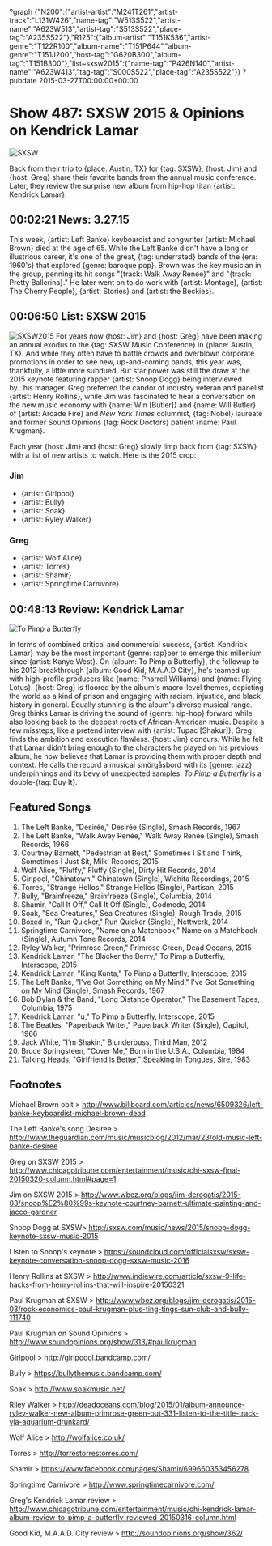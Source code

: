 ?graph {"N200":{"artist-artist":"M241T261","artist-track":"L131W426","name-tag":"W513S522","artist-name":"A623W513","artist-tag":"S513S522","place-tag":"A235S522"},"R125":{"album-artist":"T151K536","artist-genre":"T122R100","album-name":"T151P644","album-genre":"T151J200","host-tag":"G620B300","album-tag":"T151B300"},"list~sxsw2015":{"name-tag":"P426N140","artist-name":"A623W413","tag-tag":"S000S522","place-tag":"A235S522"}}
?pubdate 2015-03-27T00:00:00+00:00

# Show 487: SXSW 2015 & Opinions on Kendrick Lamar

![SXSW](http://sound-images.s3.amazonaws.com/images/2015/sxsw2015_web.jpg)

Back from their trip to {place: Austin, TX} for {tag: SXSW}, {host: Jim} and {host: Greg} share their favorite bands from the annual music conference. Later, they review the surprise new album from hip-hop titan {artist: Kendrick Lamar}.

## 00:02:21 News: 3.27.15
This week, {artist: Left Banke} keyboardist and songwriter {artist: Michael Brown} died at the age of 65. While the Left Banke didn't have a long or illustrious career, it's one of the great, {tag: underrated} bands of the {era: 1960's} that explored {genre: baroque pop}. Brown was the key musician in the group, penning its hit songs "{track: Walk Away Renee}" and "{track: Pretty Ballerina}." He later went on to do work with {artist: Montage}, {artist: The Cherry People}, {artist: Stories} and {artist: the Beckies}.

## 00:06:50 List: SXSW 2015
![SXSW2015](https://img.washingtonpost.com/rw/2010-2019/WashingtonPost/2015/03/22/Production/Daily/Style/Images/SXSW-09920.jpg?uuid=yW18jNDREeSmL-50WRGk_w)
For years now {host: Jim} and {host: Greg} have been making an annual exodus to the {tag: SXSW Music Conference} in {place: Austin, TX}. And while they often have to battle crowds and overblown corporate promotions in order to see new, up-and-coming bands, this year was, thankfully, a little more subdued. But star power was still the draw at the 2015 keynote featuring rapper {artist: Snoop Dogg} being interviewed by...his manager. Greg preferred the candor of industry veteran and panelist {artist: Henry Rollins}, while Jim was fascinated to hear a conversation on the new music economy with {name: Win [Butler]} and {name: Will Butler} of {artist: Arcade Fire} and *New York Times* columnist, {tag: Nobel} laureate and former Sound Opinions {tag: Rock Doctors} patient {name: Paul Krugman}. 

Each year {host: Jim} and {host: Greg} slowly limp back from {tag: SXSW} with a list of new artists to watch. Here is the 2015 crop:

### Jim 
- {artist: Girlpool}
- {artist: Bully}
- {artist: Soak}
- {artist: Ryley Walker}

### Greg
- {artist: Wolf Alice}
- {artist: Torres}
- {artist: Shamir}
- {artist: Springtime Carnivore}

## 00:48:13 Review: Kendrick Lamar
![To Pimp a Butterfly](http://is2.mzstatic.com/image/pf/us/r30/Music5/v4/cf/d5/f7/cfd5f7f9-4434-5846-f4e9-443245762798/UMG_cvrart_00602547276643_01_RGB72_1500x1500_15UMGIM15814.600x600-75.jpg "368183298/976974313")

In terms of combined critical and commercial success, {artist: Kendrick Lamar} may be the most important {genre: rap}per to emerge this millenium since {artist: Kanye West}. On {album: To Pimp a Butterfly}, the followup to his 2012 breakthrough {album: Good Kid, M.A.A.D City}, he's teamed up with high-profile producers like {name: Pharrell Williams} and {name: Flying Lotus}. {host: Greg} is floored by the album's macro-level themes, depicting the world as a kind of prison and engaging with racism, injustice, and black history in general. Equally stunning is the album's diverse musical range. Greg thinks Lamar is driving the sound of {genre: hip-hop} forward while also looking back to the deepest roots of African-American music. Despite a few missteps, like a pretend interview with {artist: Tupac [Shakur]}, Greg finds the ambition and execution flawless. {host: Jim} concurs. While he felt that Lamar didn't bring enough to the characters he played on his previous album, he now believes that Lamar is providing them with proper depth and context. He calls the record a musical smörgåsbord with its {genre: jazz} underpinnings and its bevy of unexpected samples. *To Pimp a Butterfly* is a double-{tag: Buy It}.

## Featured Songs
1. The Left Banke, "Desirée," Desirée (Single), Smash Records, 1967 
1. The Left Banke, "Walk Away Renée," Walk Away Renée (Single), Smash Records, 1966
1. Courtney Barnett, "Pedestrian at Best," Sometimes I Sit and Think, Sometimes I Just Sit, Milk! Records, 2015 
1. Wolf Alice, "Fluffy," Fluffy (Single), Dirty Hit Records, 2014 
1. Girlpool, "Chinatown," Chinatown (Single), Wichita Recordings, 2015
1. Torres, "Strange Hellos," Strange Hellos (Single), Partisan, 2015 
1. Bully, "Brainfreeze," Brainfreeze (Single), Columbia, 2014 
1. Shamir, "Call It Off," Call It Off (Single), Godmode, 2014 
1. Soak, "Sea Creatures," Sea Creatures (Single), Rough Trade, 2015
1. Boxed In, "Run Quicker," Run Quicker (Single), Nettwerk, 2014 
1. Springtime Carnivore, "Name on a Matchbook," Name on a Matchbook (Single), Autumn Tone Records, 2014 
1. Ryley Walker, "Primrose Green," Primrose Green, Dead Oceans, 2015 
1. Kendrick Lamar, "The Blacker the Berry," To Pimp a Butterfly, Interscope, 2015 
1. Kendrick Lamar, "King Kunta," To Pimp a Butterfly, Interscope, 2015 
1. The Left Banke, "I've Got Something on My Mind," I've Got Something on My Mind (Single), Smash Records, 1967 
1. Bob Dylan & the Band, "Long Distance Operator," The Basement Tapes, Columbia, 1975 
1. Kendrick Lamar, "u," To Pimp a Butterfly, Interscope, 2015 
1. The Beatles, "Paperback Writer," Paperback Writer (Single), Capitol, 1966
1. Jack White, "I'm Shakin," Blunderbuss, Third Man, 2012 
1. Bruce Springsteen, "Cover Me," Born in the U.S.A., Columbia, 1984
1. Talking Heads, "Girlfriend is Better," Speaking in Tongues, Sire, 1983 


## Footnotes

Michael Brown obit > http://www.billboard.com/articles/news/6509326/left-banke-keyboardist-michael-brown-dead

The Left Banke's song Desiree > http://www.theguardian.com/music/musicblog/2012/mar/23/old-music-left-banke-desiree

Greg on SXSW 2015 > http://www.chicagotribune.com/entertainment/music/chi-sxsw-final-20150320-column.html#page=1

Jim on SXSW 2015 > http://www.wbez.org/blogs/jim-derogatis/2015-03/snoop%E2%80%99s-keynote-courtney-barnett-ultimate-painting-and-jacco-gardner

Snoop Dogg at SXSW> http://sxsw.com/music/news/2015/snoop-dogg-keynote-sxsw-music-2015

Listen to Snoop's keynote > https://soundcloud.com/officialsxsw/sxsw-keynote-conversation-snoop-dogg-sxsw-music-2016

Henry Rollins at SXSW > http://www.indiewire.com/article/sxsw-9-life-hacks-from-henry-rollins-that-will-inspire-20150321

Paul Krugman at SXSW > http://www.wbez.org/blogs/jim-derogatis/2015-03/rock-economics-paul-krugman-plus-ting-tings-sun-club-and-bully-111740

Paul Krugman on Sound Opinions > http://www.soundopinions.org/show/313/#paulkrugman

Girlpool > http://girlpoool.bandcamp.com/

Bully > https://bullythemusic.bandcamp.com/

Soak > http://www.soakmusic.net/

Riley Walker > http://deadoceans.com/blog/2015/01/album-announce-ryley-walker-new-album-primrose-green-out-331-listen-to-the-title-track-via-aquarium-drunkard/

Wolf Alice > http://wolfalice.co.uk/

Torres > http://torrestorrestorres.com/

Shamir > https://www.facebook.com/pages/Shamir/699660353456278

Springtime Carnivore > http://www.springtimecarnivore.com/

Greg's Kendrick Lamar review > http://www.chicagotribune.com/entertainment/music/chi-kendrick-lamar-album-review-to-pimp-a-butterfly-reviewed-20150316-column.html

Good Kid, M.A.A.D. City review > http://soundopinions.org/show/362/
